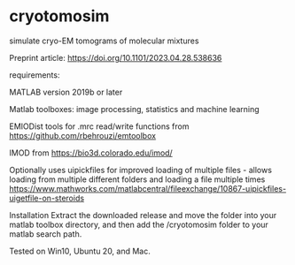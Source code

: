 # cryotomosim
 
simulate cryo-EM tomograms of molecular mixtures

Preprint article: https://doi.org/10.1101/2023.04.28.538636

requirements:

MATLAB version 2019b or later

Matlab toolboxes: image processing, statistics and machine learning

EMIODist tools for .mrc read/write functions from https://github.com/rbehrouzi/emtoolbox

IMOD from https://bio3d.colorado.edu/imod/


Optionally uses uipickfiles for improved loading of multiple files - allows loading from multiple different folders and loading a file multiple times
https://www.mathworks.com/matlabcentral/fileexchange/10867-uipickfiles-uigetfile-on-steroids

Installation
Extract the downloaded release and move the folder into your matlab toolbox directory, and then add the /cryotomosim folder to your matlab search path.

Tested on Win10, Ubuntu 20, and Mac.
